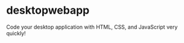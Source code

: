 desktopwebapp
=============

Code your desktop application with HTML, CSS, and JavaScript very quickly!
